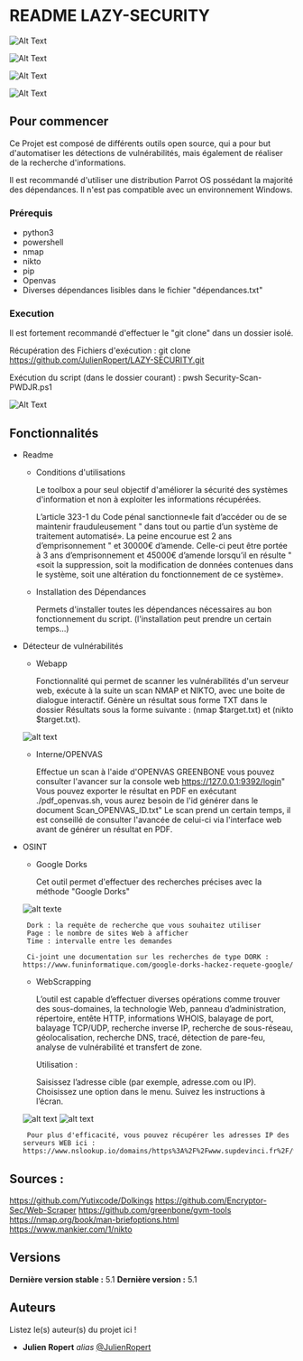 # README LAZY-SECURITY
![Alt Text](Photo/lazy-security.svg) 

![Alt Text](Photo/lazy-work.svg) 

![Alt Text](Photo/open-source.svg) 

![Alt Text](Photo/powered-by-julien-ropert.svg) 





## Pour commencer

Ce Projet est composé de différents outils open source, qui a pour but d'automatiser les détections de vulnérabilités, mais également de réaliser de la recherche d'informations.

Il est recommandé d'utiliser une distribution Parrot OS possédant la majorité des dépendances.
Il n'est pas compatible avec un environnement Windows.

### Prérequis

- python3 
- powershell
- nmap
- nikto
- pip
- Openvas
- Diverses dépendances lisibles dans le fichier "dépendances.txt"

### Execution

Il est fortement recommandé d'effectuer le "git clone" dans un dossier isolé.

Récupération des Fichiers d'exécution : git clone https://github.com/JulienRopert/LAZY-SECURITY.git

Exécution du script (dans le dossier courant) : pwsh Security-Scan-PWDJR.ps1

![Alt Text](Photo/Main_menu.svg)

## Fonctionnalités

- Readme
    
    - Conditions d'utilisations 
    
        Le toolbox a pour seul objectif d'améliorer la sécurité des systèmes d'information et non à exploiter les informations récupérées. 

        L’article 323-1 du Code pénal sanctionne«le fait d’accéder ou de se maintenir frauduleusement "
        dans tout ou partie d’un système de traitement automatisé». La peine encourue est 2 ans d’emprisonnement "
        et 30000€ d’amende. Celle-ci peut être portée à 3 ans d’emprisonnement et 45000€ d’amende lorsqu’il en résulte "
        «soit la suppression, soit la modification de données contenues dans le système, soit une altération du fonctionnement de ce système».
    
    - Installation des Dépendances

        Permets d'installer toutes les dépendances nécessaires au bon fonctionnement du script. (l'installation peut prendre un certain temps...)
        

- Détecteur de vulnérabilités
    
    - Webapp

        Fonctionnalité qui permet de scanner les vulnérabilités d'un serveur web, exécute à la suite un scan NMAP et NIKTO, avec une boite de dialogue interactif. Génère un résultat sous forme TXT dans le dossier Résultats sous la forme suivante : (nmap $target.txt) et (nikto $target.txt).

    ![alt text](Photo/ip_nmap_nikto.svg)
        
    - Interne/OPENVAS

        Effectue un scan à l'aide d'OPENVAS GREENBONE vous pouvez consulter l'avancer sur la console web https://127.0.0.1:9392/login"
        Vous pouvez exporter le résultat en PDF en exécutant ./pdf_openvas.sh, vous aurez besoin de l'id générer dans le document Scan_OPENVAS_ID.txt"
        Le scan prend un certain temps, il est conseillé de consulter l'avancée de celui-ci via l'interface web avant de générer un résultat en PDF.

-  OSINT
    
    - Google Dorks

        Cet outil permet d'effectuer des recherches précises avec la méthode "Google Dorks" 

    ![alt texte](Photo/Dorks.svg)

        Dork : la requête de recherche que vous souhaitez utiliser
        Page : le nombre de sites Web à afficher
        Time : intervalle entre les demandes

        Ci-joint une documentation sur les recherches de type DORK : https://www.funinformatique.com/google-dorks-hackez-requete-google/


    - WebScrapping

        L’outil est capable d’effectuer diverses opérations comme trouver des sous-domaines, la technologie Web, panneau d’administration, répertoire, entête HTTP, informations WHOIS, balayage de port, balayage TCP/UDP, recherche inverse IP, recherche de sous-réseau, géolocalisation, recherche DNS, tracé, détection de pare-feu, analyse de vulnérabilité et transfert de zone.

        Utilisation :

        Saisissez l’adresse cible (par exemple, adresse.com ou IP).
        Choisissez une option dans le menu.
        Suivez les instructions à l’écran.

    ![alt text](Photo/Scrap_menu.svg)
    ![alt text](Photo/Webscrap.svg)
       
        Pour plus d'efficacité, vous pouvez récupérer les adresses IP des serveurs WEB ici : https://www.nslookup.io/domains/https%3A%2F%2Fwww.supdevinci.fr%2F/webservers/
   

## Sources :

https://github.com/Yutixcode/Dolkings
https://github.com/Encryptor-Sec/Web-Scraper
https://github.com/greenbone/gvm-tools
https://nmap.org/book/man-briefoptions.html
https://www.mankier.com/1/nikto



## Versions

**Dernière version stable :** 5.1
**Dernière version :** 5.1

## Auteurs
Listez le(s) auteur(s) du projet ici !
* **Julien Ropert** _alias_ [@JulienRopert](https://github.com/JulienRopert)





